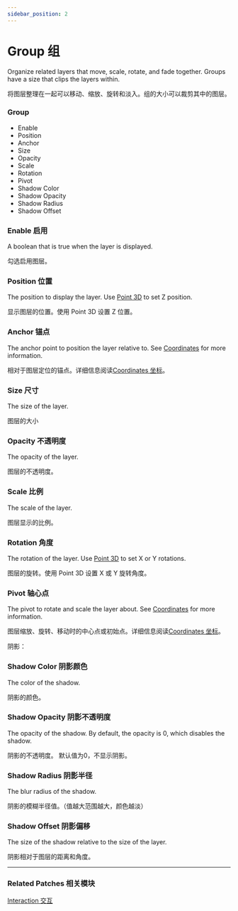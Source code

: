 ```yaml
---
sidebar_position: 2
---
```


# Group 组

Organize related layers that move, scale, rotate, and fade together. Groups have a size that clips the layers within.

将图层整理在一起可以移动、缩放、旋转和淡入。组的大小可以裁剪其中的图层。
<div class="patch-container">
 <div class="patch layer">
  <h3>Group</h3>  
   <ul class="inputs">
    <li>Enable</li>
    <li>Position</li>
    <li>Anchor</li>
    <li>Size</li>
    <li>Opacity</li>
    <li>Scale</li>
    <li>Rotation</li>
    <li>Pivot</li>
    <li>Shadow Color</li>
    <li>Shadow Opacity</li>
    <li>Shadow Radius</li>
    <li>Shadow Offset</li>
   </ul>
 </div>
</div>

### Enable 启用

A boolean that is true when the layer is displayed.

勾选启用图层。

### Position 位置

The position to display the layer. Use [Point 3D](./../Utility/Point%203D.md) to set Z position.

显示图层的位置。使用 Point 3D 设置 Z 位置。

### Anchor 锚点

The anchor point to position the layer relative to. See [Coordinates](./../Concepts/Coordinates.md) for more information.

相对于图层定位的锚点。详细信息阅读[Coordinates 坐标](./../Concepts/Coordinates.md)。

### Size 尺寸

The size of the layer.

图层的大小

### Opacity 不透明度

The opacity of the layer.

图层的不透明度。

### Scale 比例

The scale of the layer.

图层显示的比例。

### Rotation 角度

The rotation of the layer. Use [Point 3D](./../Utility/Point%203D.md) to set X or Y rotations.

图层的旋转。使用 Point 3D 设置 X 或 Y 旋转角度。

### Pivot 轴心点

The pivot to rotate and scale the layer about. See [Coordinates](./../Concepts/Coordinates.md) for more information.

图层缩放、旋转、移动时的中心点或初始点。详细信息阅读[Coordinates 坐标](./../Concepts/Coordinates.md)。

阴影：

### Shadow Color 阴影颜色

The color of the shadow.

阴影的颜色。

### Shadow Opacity 阴影不透明度

The opacity of the shadow. By default, the opacity is 0, which disables the shadow.

阴影的不透明度。 默认值为0，不显示阴影。

### Shadow Radius 阴影半径

The blur radius of the shadow.

阴影的模糊半径值。（值越大范围越大，颜色越淡）

### Shadow Offset 阴影偏移

The size of the shadow relative to the size of the layer.

阴影相对于图层的距离和角度。

------

### Related Patches 相关模块

[Interaction 交互](./../Interaction/Interaction.md)
